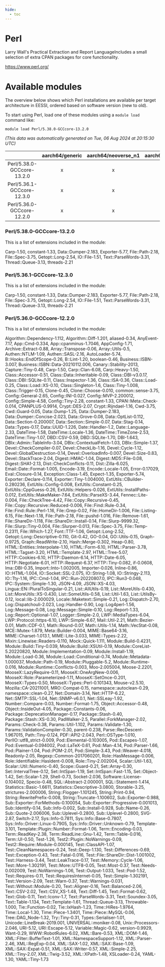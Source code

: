 ```yaml
---
hide:
  - toc
---
```


Perl
====


Larry Wall's Practical Extraction and Report LanguageIncludes a small selection of extra CPAN packages for core functionality.

https://www.perl.org/
# Available modules


The overview below shows which Perl installations are available per target architecture in EESSI, ordered based on software version (new to old).

To start using Perl, load one of these modules using a `module load` command like:

```shell
module load Perl/5.38.0-GCCcore-13.2.0
```

*(This data was automatically generated on Tue, 06 Aug 2024 at 20:15:30 UTC)*  

| |aarch64/generic|aarch64/neoverse_n1|aarch64/neoverse_v1|x86_64/generic|x86_64/amd/zen2|x86_64/amd/zen3|x86_64/amd/zen4|x86_64/intel/haswell|x86_64/intel/skylake_avx512|
| :---: | :---: | :---: | :---: | :---: | :---: | :---: | :---: | :---: | :---: |
|Perl/5.38.0-GCCcore-13.2.0|x|x|x|x|x|x|x|x|x|
|Perl/5.36.1-GCCcore-12.3.0|x|x|x|x|x|x|x|x|x|
|Perl/5.36.0-GCCcore-12.2.0|x|x|x|x|x|x|-|x|x|


### Perl/5.38.0-GCCcore-13.2.0

This is a list of extensions included in the module:

Carp-1.50, constant-1.33, Data::Dumper-2.183, Exporter-5.77, File::Path-2.18, File::Spec-3.75, Getopt::Long-2.54, IO::File-1.51, Text::ParseWords-3.31, Thread::Queue-3.13, threads-2.21

### Perl/5.36.1-GCCcore-12.3.0

This is a list of extensions included in the module:

Carp-1.50, constant-1.33, Data::Dumper-2.183, Exporter-5.77, File::Path-2.18, File::Spec-3.75, Getopt::Long-2.54, IO::File-1.51, Text::ParseWords-3.31, Thread::Queue-3.13, threads-2.21

### Perl/5.36.0-GCCcore-12.2.0

This is a list of extensions included in the module:

Algorithm::Dependency-1.112, Algorithm::Diff-1.201, aliased-0.34, AnyEvent-7.17, App::Cmd-0.334, App::cpanminus-1.7046, AppConfig-1.71, Archive::Extract-0.88, Array::Transpose-0.06, Array::Utils-0.5, Authen::NTLM-1.09, Authen::SASL-2.16, AutoLoader-5.74, B::Hooks::EndOfScope-0.26, B::Lint-1.20, boolean-0.46, Business::ISBN-3.007, Business::ISBN::Data-20210112.006, Canary::Stability-2013, Capture::Tiny-0.48, Carp-1.50, Carp::Clan-6.08, Carp::Heavy-1.50, Class::Accessor-0.51, Class::Data::Inheritable-0.09, Class::DBI-v3.0.17, Class::DBI::SQLite-0.11, Class::Inspector-1.36, Class::ISA-0.36, Class::Load-0.25, Class::Load::XS-0.10, Class::Singleton-1.6, Class::Tiny-1.008, Class::Trigger-0.15, Clone-0.45, Clone::Choose-0.010, common::sense-3.75, Config::General-2.65, Config::INI-0.027, Config::MVP-2.200012, Config::Simple-4.58, Config::Tiny-2.28, constant-1.33, CPAN::Meta::Check-0.014, CPANPLUS-0.9914, Crypt::DES-2.07, Crypt::Rijndael-1.16, Cwd-3.75, Cwd::Guard-0.05, Data::Dump-1.25, Data::Dumper-2.183, Data::Dumper::Concise-2.023, Data::Grove-0.08, Data::OptList-0.112, Data::Section-0.200007, Data::Section::Simple-0.07, Data::Stag-0.14, Data::Types-0.17, Data::UUID-1.226, Date::Handler-1.2, Date::Language-2.33, DateTime-1.58, DateTime::Locale-1.36, DateTime::TimeZone-2.53, DateTime::Tiny-1.07, DBD::CSV-0.59, DBD::SQLite-1.70, DBI-1.643, DBIx::Admin::TableInfo-3.04, DBIx::ContextualFetch-1.03, DBIx::Simple-1.37, Devel::CheckCompiler-0.07, Devel::CheckLib-1.16, Devel::Cycle-1.12, Devel::GlobalDestruction-0.14, Devel::OverloadInfo-0.007, Devel::Size-0.83, Devel::StackTrace-2.04, Digest::HMAC-1.04, Digest::MD5::File-0.08, Digest::SHA1-2.13, Dist::CheckConflicts-0.11, Dist::Zilla-6.025, Email::Date::Format-1.005, Encode-3.19, Encode::Locale-1.05, Error-0.17029, Eval::Closure-0.14, Exception::Class-1.45, Expect-1.35, Exporter-5.74, Exporter::Declare-0.114, Exporter::Tiny-1.004000, ExtUtils::CBuilder-0.280236, ExtUtils::Config-0.008, ExtUtils::Constant-0.25, ExtUtils::CppGuess-0.26, ExtUtils::Helpers-0.026, ExtUtils::InstallPaths-0.012, ExtUtils::MakeMaker-7.64, ExtUtils::ParseXS-3.44, Fennec::Lite-0.004, File::CheckTree-4.42, File::Copy::Recursive-0.45, File::Copy::Recursive::Reduced-0.006, File::Find::Rule-0.34, File::Find::Rule::Perl-1.16, File::Grep-0.02, File::HomeDir-1.006, File::Listing-6.15, File::Next-1.18, File::Path-2.18, File::pushd-1.016, File::Remove-1.61, File::ShareDir-1.118, File::ShareDir::Install-0.14, File::Slurp-9999.32, File::Slurp::Tiny-0.004, File::Slurper-0.013, File::Spec-3.75, File::Temp-0.2311, File::Which-1.27, Font::TTF-1.06, Getopt::Long-2.52, Getopt::Long::Descriptive-0.110, Git-0.42, GO-0.04, GO::Utils-0.15, Graph-0.9725, Graph::ReadWrite-2.10, Hash::Merge-0.302, Heap-0.80, HTML::Entities::Interpolate-1.10, HTML::Form-6.10, HTML::Parser-3.78, HTML::Tagset-3.20, HTML::Template-2.97, HTML::Tree-5.07, HTTP::Cookies-6.10, HTTP::Daemon-6.14, HTTP::Date-6.05, HTTP::Negotiate-6.01, HTTP::Request-6.37, HTTP::Tiny-0.082, if-0.0608, Ima::DBI-0.35, Import::Into-1.002005, Importer-0.026, Inline-0.86, IO::HTML-1.004, IO::Socket::SSL-2.075, IO::String-1.08, IO::Stringy-2.113, IO::Tty-1.16, IPC::Cmd-1.04, IPC::Run-20220807.0, IPC::Run3-0.048, IPC::System::Simple-1.30, JSON-4.09, JSON::XS-4.03, Lingua::EN::PluralToSingular-0.21, List::AllUtils-0.19, List::MoreUtils-0.430, List::MoreUtils::XS-0.430, List::SomeUtils-0.58, List::Util-1.63, List::UtilsBy-0.12, local::lib-2.000029, Locale::Maketext::Simple-0.21, Log::Dispatch-2.70, Log::Dispatchouli-2.023, Log::Handler-0.90, Log::Log4perl-1.56, Log::Message-0.08, Log::Message::Simple-0.10, Log::Report-1.33, Log::Report::Optional-1.07, Logger::Simple-2.0, LWP::MediaTypes-6.04, LWP::Protocol::https-6.10, LWP::Simple-6.67, Mail::Util-2.21, Math::Bezier-0.01, Math::CDF-0.1, Math::Round-0.07, Math::Utils-1.14, Math::VecStat-0.08, MCE::Mutex-1.879, Meta::Builder-0.004, MIME::Base64-3.16, MIME::Charset-1.013.1, MIME::Lite-3.033, MIME::Types-2.22, Mixin::Linewise::Readers-0.110, Mock::Quick-1.111, Module::Build-0.4231, Module::Build::Tiny-0.039, Module::Build::XSUtil-0.19, Module::CoreList-5.20220820, Module::Implementation-0.09, Module::Install-1.19, Module::Load-0.36, Module::Load::Conditional-0.74, Module::Metadata-1.000037, Module::Path-0.19, Module::Pluggable-5.2, Module::Runtime-0.016, Module::Runtime::Conflicts-0.003, Moo-2.005004, Moose-2.2201, MooseX::LazyRequire-0.11, MooseX::OneArgNew-0.006, MooseX::Role::Parameterized-1.11, MooseX::SetOnce-0.201, MooseX::Types-0.50, MooseX::Types::Perl-0.101343, Mouse-v2.5.10, Mozilla::CA-20211001, MRO::Compat-0.15, namespace::autoclean-0.29, namespace::clean-0.27, Net::Domain-3.14, Net::HTTP-6.22, Net::SMTP::SSL-1.04, Net::SNMP-v6.0.1, Net::SSLeay-1.92, Number::Compare-0.03, Number::Format-1.75, Object::Accessor-0.48, Object::InsideOut-4.05, Package::Constants-0.06, Package::DeprecationManager-0.17, Package::Stash-0.40, Package::Stash::XS-0.30, PadWalker-2.5, Parallel::ForkManager-2.02, Params::Check-0.38, Params::Util-1.102, Params::Validate-1.30, Params::ValidationCompiler-0.30, parent-0.238, Parse::RecDescent-1.967015, Path::Tiny-0.124, PDF::API2-2.043, Perl::OSType-1.010, PerlIO::utf8_strict-0.009, Pod::Elemental-0.103005, Pod::Escapes-1.07, Pod::Eventual-0.094002, Pod::LaTeX-0.61, Pod::Man-4.14, Pod::Parser-1.66, Pod::Plainer-1.04, Pod::POM-2.01, Pod::Simple-3.43, Pod::Weaver-4.018, Readonly-2.05, Regexp::Common-2017060201, Role::HasMessage-0.006, Role::Identifiable::HasIdent-0.008, Role::Tiny-2.002004, Scalar::Util-1.63, Scalar::Util::Numeric-0.40, Scope::Guard-0.21, Set::Array-0.30, Set::IntervalTree-0.12, Set::IntSpan-1.19, Set::IntSpan::Fast-1.15, Set::Object-1.42, Set::Scalar-1.29, Shell-0.73, Socket-2.036, Software::License-0.104002, Specio-0.48, SQL::Abstract-2.000001, SQL::Statement-1.414, Statistics::Basic-1.6611, Statistics::Descriptive-3.0800, Storable-3.25, strictures-2.000006, String::Flogger-1.101245, String::Print-0.94, String::RewritePrefix-0.008, String::Truncate-1.100602, Sub::Exporter-0.988, Sub::Exporter::ForMethods-0.100054, Sub::Exporter::Progressive-0.001013, Sub::Identify-0.14, Sub::Info-0.002, Sub::Install-0.928, Sub::Name-0.26, Sub::Quote-2.006006, Sub::Uplevel-0.2800, Sub::Uplevel-0.2800, SVG-2.87, Switch-2.17, Sys::Info-0.7811, Sys::Info::Base-0.7807, Sys::Info::Driver::Linux-0.7905, Sys::Info::Driver::Unknown-0.79, Template-3.101, Template::Plugin::Number::Format-1.06, Term::Encoding-0.03, Term::ReadKey-2.38, Term::ReadLine::Gnu-1.42, Term::Table-0.016, Term::UI-0.50, Test-1.26, Test2::Plugin::NoWarnings-0.09, Test2::Require::Module-0.000145, Test::ClassAPI-1.07, Test::CleanNamespaces-0.24, Test::Deep-1.130, Test::Differences-0.69, Test::Exception-0.43, Test::Fatal-0.016, Test::File::ShareDir::Dist-1.001002, Test::Harness-3.44, Test::LeakTrace-0.17, Test::Memory::Cycle-1.06, Test::More-1.302191, Test::More::UTF8-0.05, Test::Most-0.37, Test::Needs-0.002009, Test::NoWarnings-1.06, Test::Output-1.033, Test::Pod-1.52, Test::Requires-0.11, Test::RequiresInternet-0.05, Test::Simple-1.302191, Test::Version-2.09, Test::Warn-0.37, Test::Warnings-0.031, Test::Without::Module-0.20, Text::Aligner-0.16, Text::Balanced-2.06, Text::CSV-2.02, Text::CSV_XS-1.48, Text::Diff-1.45, Text::Format-0.62, Text::Glob-0.11, Text::Iconv-1.7, Text::ParseWords-3.31, Text::Soundex-3.05, Text::Table-1.134, Text::Template-1.61, Thread::Queue-3.13, Throwable-1.000, Tie::Function-0.02, Tie::IxHash-1.23, Time::HiRes-1.9764, Time::Local-1.30, Time::Piece-1.3401, Time::Piece::MySQL-0.06, Tree::DAG_Node-1.32, Try::Tiny-0.31, Types::Serialiser-1.01, Unicode::LineBreak-2019.001, UNIVERSAL::moniker-0.08, Unix::Processors-2.046, URI-5.12, URI::Escape-5.12, Variable::Magic-0.62, version-0.9929, Want-0.29, WWW::RobotRules-6.02, XML::Bare-0.53, XML::DOM-1.46, XML::Filter::BufferText-1.01, XML::NamespaceSupport-1.12, XML::Parser-2.46, XML::RegExp-0.04, XML::SAX-1.02, XML::SAX::Base-1.09, XML::SAX::Expat-0.51, XML::SAX::Writer-0.57, XML::Simple-2.25, XML::Tiny-2.07, XML::Twig-3.52, XML::XPath-1.48, XSLoader-0.24, YAML-1.30, YAML::Tiny-1.73